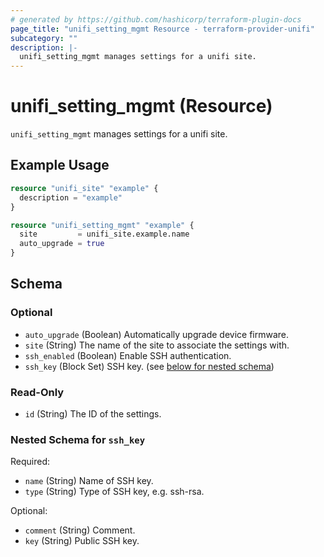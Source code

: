 ```yaml
---
# generated by https://github.com/hashicorp/terraform-plugin-docs
page_title: "unifi_setting_mgmt Resource - terraform-provider-unifi"
subcategory: ""
description: |-
  unifi_setting_mgmt manages settings for a unifi site.
---
```


# unifi_setting_mgmt (Resource)

`unifi_setting_mgmt` manages settings for a unifi site.

## Example Usage

```terraform
resource "unifi_site" "example" {
  description = "example"
}

resource "unifi_setting_mgmt" "example" {
  site         = unifi_site.example.name
  auto_upgrade = true
}
```

<!-- schema generated by tfplugindocs -->
## Schema

### Optional

- `auto_upgrade` (Boolean) Automatically upgrade device firmware.
- `site` (String) The name of the site to associate the settings with.
- `ssh_enabled` (Boolean) Enable SSH authentication.
- `ssh_key` (Block Set) SSH key. (see [below for nested schema](#nestedblock--ssh_key))

### Read-Only

- `id` (String) The ID of the settings.

<a id="nestedblock--ssh_key"></a>
### Nested Schema for `ssh_key`

Required:

- `name` (String) Name of SSH key.
- `type` (String) Type of SSH key, e.g. ssh-rsa.

Optional:

- `comment` (String) Comment.
- `key` (String) Public SSH key.
